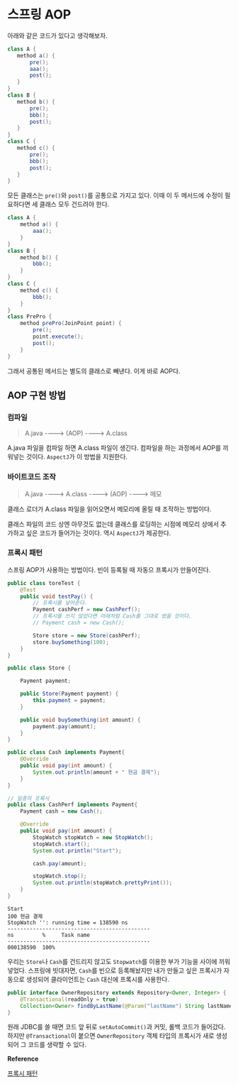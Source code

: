 # 스프링 AOP

아래와 같은 코드가 있다고 생각해보자.

 ```java
class A {
    method a() {
        pre();
        aaa();
        post();
    }
}
class B {
    method b() {
        pre();
        bbb();
        post();
    }
}
class C {
    method c() {
        pre();
        bbb();
        post();
    }
}
```

모든 클래스는 `pre()`와 `post()`를 공통으로 가지고 있다. 이때 이 두 메서드에 수정이 필요하다면 세 클래스 모두 건드려야 한다. 

```java
class A {
    method a() {
        aaa();
    }
}
class B {
    method b() {
        bbb();
    }
}
class C {
    method c() {
        bbb();
    }
}
class PrePro {
    method prePro(JoinPoint point) {
        pre();
        point.execute();
        post();
    }
}
```

그래서 공통된 메서드는 별도의 클래스로 빼낸다. 이게 바로 AOP다.

## AOP 구현 방법

### 컴파일

> A.java ----> (AOP) ----> A.class

A.java 파일을 컴파일 하면 A.class 파일이 생긴다. 컴파일을 하는 과정에서 AOP를 끼워넣는 것이다. `AspectJ`가 이 방법을 지원한다.

### 바이트코드 조작

> A.java ----> A.class ----> (AOP) ----> 메모

클래스 로더가 A.class 파일을 읽어오면서 메모리에 올릴 때 조작하는 방법이다. 

클래스 파일의 코드 상엔 아무것도 없는데 클래스를 로딩하는 시점에 메모리 상에서 추가하고 싶은 코드가 들어가는 것이다. 역시 `AspectJ`가 제공한다.

### 프록시 패턴

스프링 AOP가 사용하는 방법이다. 빈이 등록될 때 자동으 프록시가 만들어진다.

```java
public class toreTest {
    @Test
    public void testPay() {
        // 프록시를 넣어준다.
        Payment cashPerf = new CashPerf();
        // 프록시를 쓰지 않았다면 아래처럼 Cash를 그대로 썼을 것이다.
        // Payment cash = new Cash();

        Store store = new Store(cashPerf);
        store.buySomething(100);
    }
}

public class Store {

    Payment payment;

    public Store(Payment payment) {
        this.payment = payment;
    }

    public void buySomething(int amount) {
        payment.pay(amount);
    }
}

public class Cash implements Payment{
    @Override
    public void pay(int amount) {
        System.out.println(amount + " 현금 결제");
    }
}

// 일종의 프록시
public class CashPerf implements Payment{
    Payment cash = new Cash();

    @Override
    public void pay(int amount) {
        StopWatch stopWatch = new StopWatch();
        stopWatch.start();
        System.out.println("Start");

        cash.pay(amount);

        stopWatch.stop();
        System.out.println(stopWatch.prettyPrint());
    }
}
```

```text
Start
100 현금 결제
StopWatch '': running time = 138590 ns
---------------------------------------------
ns         %     Task name
---------------------------------------------
000138590  100%  
```

우리는 `Store`나 `Cash`를 건드리지 않고도 `Stopwatch`를 이용한 부가 기능을 사이에 끼워넣었다. 스프링에 빗대자면, `Cash`를 빈으로 등록해놨지만 내가 만들고 싶은 프록시가 자동으로 생성되어 클라이언트는 `Cash` 대신에 프록시를 사용한다.

```java
public interface OwnerRepository extends Repository<Owner, Integer> {
	@Transactional(readOnly = true)
	Collection<Owner> findByLastName(@Param("lastName") String lastName);
}
```

원래 JDBC를 쓸 때면 코드 앞 뒤로 `setAutoCommit()`과 커밋, 롤백 코드가 들어갔다. 하지만 `@Transactional`이 붙으면 `OwnerRepository` 객체 타입의 프록시가 새로 생성되어 그 코드를 생략할 수 있다.

**Reference**

[프록시 패턴](https://refactoring.guru/design-patterns/proxy)